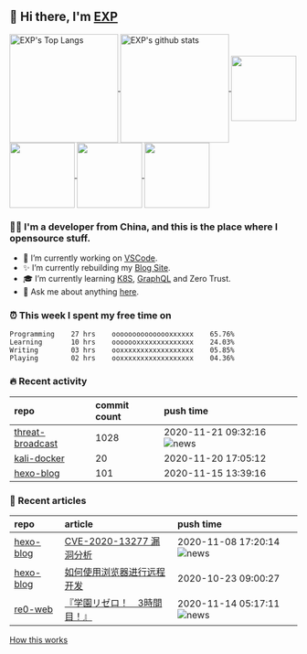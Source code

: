 ## 👋  Hi there, I'm [EXP](https://exp-blog.com)

<!--BGN_SECTION:github-readme-stats-->
<a href="https://exp-blog.com" target="_blank">
  <img height="190" align="center" src="https://github-readme-stats.vercel.app/api/top-langs/?username=lyy289065406&hide=HTML,CSS,TSQL&theme=great-gatsby" alt="EXP's Top Langs" />
</a>
<a href="https://exp-blog.com" target="_blank">
  <img height="190" align="center" src="https://github-readme-stats.vercel.app/api?username=lyy289065406&count_private=true&show_icons=true&theme=nightowl" alt="EXP's github stats" />
</a>


<a href="https://github.com/lyy289065406/hexo-blog" target="_blank">
  <img height="114" align="center" src="https://github-readme-stats.vercel.app/api/pin/?username=lyy289065406&repo=hexo-blog&theme=nord" />
</a>    

<a href="https://github.com/lyy289065406/threat-broadcast" target="_blank">
  <img height="114" align="center" src="https://github-readme-stats.vercel.app/api/pin/?username=lyy289065406&repo=threat-broadcast&theme=nord" />
</a>    

<a href="https://github.com/lyy289065406/CTF-Solving-Reports" target="_blank">
  <img height="114" align="center" src="https://github-readme-stats.vercel.app/api/pin/?username=lyy289065406&repo=CTF-Solving-Reports&theme=nord" />
</a>

<a href="https://github.com/lyy289065406/POJ-Solving-Reports" target="_blank">
  <img height="114" align="center" src="https://github-readme-stats.vercel.app/api/pin/?username=lyy289065406&repo=POJ-Solving-Reports&theme=nord" />
</a>
<!--END_SECTION:github-readme-stats-->



### 👨‍💻  I'm a developer from China, and this is the place where I opensource stuff.
<!--BGN_SECTION:introduction-->
- 🐾 I’m currently working on [VSCode](https://code.visualstudio.com/).
- ✨ I’m currently rebuilding my [Blog Site](https://github.com/lyy289065406/hexo-blog).
- 🎓 I’m currently learning [K8S](https://github.com/kubernetes/kubernetes), [GraphQL](https://developer.github.com/v4/) and Zero Trust.
- 💬 Ask me about anything [here](https://github.com/lyy289065406/lyy289065406/issues).
<!--BGN_SECTION:introduction-->



### ⏰  This week I spent my free time on
<!-- BGN_SECTION:weektime -->
```text
Programming    27 hrs    ooooooooooooooxxxxxx    65.76%
Learning       10 hrs    ooooooxxxxxxxxxxxxxx    24.03%
Writing        03 hrs    ooxxxxxxxxxxxxxxxxxx    05.85%
Playing        02 hrs    ooxxxxxxxxxxxxxxxxxx    04.36%
```
<!-- END_SECTION:weektime -->



### 🔥  Recent activity
<!-- BGN_SECTION:activity -->
| repo | commit count | push time |
|:------|:------|:------|
| [threat-broadcast](https://github.com/lyy289065406/threat-broadcast) | 1028 | 2020-11-21 09:32:16 ![news](https://github.com/lyy289065406/lyy289065406/blob/master/imgs/new.gif) |
| [kali-docker](https://github.com/lyy289065406/kali-docker) | 20 | 2020-11-20 17:05:12  |
| [hexo-blog](https://github.com/lyy289065406/hexo-blog) | 101 | 2020-11-15 13:39:16  |
<!-- END_SECTION:activity -->



### 📝  Recent articles
<!-- BGN_SECTION:article -->
| repo | article | push time |
|:------|:------|:------|
| [hexo-blog](https://github.com/lyy289065406/hexo-blog) | [CVE-2020-13277 漏洞分析](https://exp-blog.com/safe/cve-2020-13277-lou-dong-fen-xi/) | 2020-11-08 17:20:14 ![news](https://github.com/lyy289065406/lyy289065406/blob/master/imgs/new.gif) |
| [hexo-blog](https://github.com/lyy289065406/hexo-blog) | [如何使用浏览器进行远程开发](https://exp-blog.com/tools/ru-he-shi-yong-liu-lan-qi-jin-xing-yuan-cheng-kai-fa/) | 2020-10-23 09:00:27  |
| [re0-web](https://github.com/lyy289065406/re0-web) | [&#x300E;&#x5B66;&#x5712;&#x30EA;&#x30BC;&#x30ED;&#xFF01;&#x3000;3&#x6642;&#x9593;&#x76EE;&#xFF01;&#x300F;](https://lyy289065406.github.io/re0-web/gitbook/book/markdown/jp/chapter099/13.html) | 2020-11-14 05:17:11 ![news](https://github.com/lyy289065406/lyy289065406/blob/master/imgs/new.gif) |
<!-- END_SECTION:article -->


<a align="right" href="https://github.com/lyy289065406/lyy289065406/blob/master/How_this_works.md">How this works</a>

<!-- -------------------------------------- -->
<!-- more emoji : http://emojihomepage.com/ -->
<!-- -------------------------------------- -->

